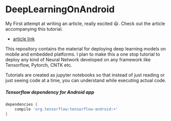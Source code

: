 # DeepLearningOnAndroid 

My First attempt at writing an article, really excited :smiley:. Check out the article accompanying this tutorial.
 * [article link](http://www.google.com)

This repository contains the material for deploying deep learning models on mobile and embedded platforms. I plan to make this a one stop tutorial to deploy any kind of Neural Network developed on any framework like Tensorflow, Pytorch, CNTK etc.

Tutorials are created as jupyter notebooks so that instead of just reading or just seeing code at a time, you can understand while executing actual code.

##### Tensorflow dependency for Android app
```gradle
dependencies {
    compile 'org.tensorflow:tensorflow-android:+'
}
```

